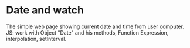 # Date and watch  
The simple web page showing current date and time from user computer.  
JS: work with Object "Date" and his methods, Function Expression, interpolation, setInterval.
